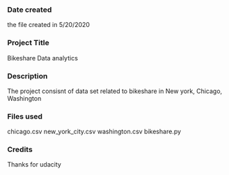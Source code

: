 ### Date created
the file created in 5/20/2020

### Project Title
Bikeshare Data analytics 

### Description
The project consisnt of data set related to bikeshare in New york, Chicago, Washington

### Files used
chicago.csv
new_york_city.csv
washington.csv
bikeshare.py

### Credits
Thanks for udacity 

